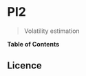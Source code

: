 # PI2

> Volatility estimation

<!-- START doctoc generated TOC please keep comment here to allow auto update -->
<!-- DON'T EDIT THIS SECTION, INSTEAD RE-RUN doctoc TO UPDATE -->
**Table of Contents** 




## Licence


